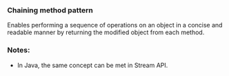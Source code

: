 ### Chaining method pattern
Enables performing a sequence of operations on an object in a concise and 
readable manner by returning the modified object from each method.

### Notes:
* In Java, the same concept can be met in Stream API.